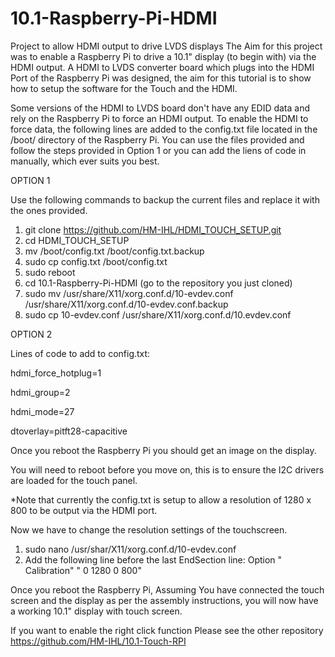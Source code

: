 # 10.1-Raspberry-Pi-HDMI
Project to allow HDMI output to drive LVDS displays
The Aim for this project was to enable a Raspberry Pi to drive a 10.1" display (to begin with) via the HDMI output.
A HDMI to LVDS converter board which plugs into the HDMI Port of the Raspberry Pi was designed, the aim for this tutorial is to show how to setup the software for the Touch and the HDMI.

Some versions of the HDMI to LVDS board don't have any EDID data and rely on the Raspberry Pi to force an HDMI output.
To enable the HDMI to force data, the following lines are added to the config.txt file located in the /boot/ directory of the Raspberry Pi. You can use the files provided and follow the steps provided in Option 1 or you can add the liens of code in manually, which ever suits you best.

OPTION 1

Use the following commands to backup the current files and replace it with the ones provided.
1. git clone https://github.com/HM-IHL/HDMI_TOUCH_SETUP.git
2. cd HDMI_TOUCH_SETUP
3. mv /boot/config.txt /boot/config.txt.backup
4. sudo cp config.txt /boot/config.txt
5. sudo reboot
7. cd 10.1-Raspberry-Pi-HDMI (go to the repository you just cloned)
6. sudo mv /usr/share/X11/xorg.conf.d/10-evdev.conf /usr/share/X11/xorg.conf.d/10-evdev.conf.backup
7. sudo cp 10-evdev.conf /usr/share/X11/xorg.conf.d/10.evdev.conf

OPTION 2

Lines of code to add to config.txt:

hdmi_force_hotplug=1

hdmi_group=2

hdmi_mode=27

dtoverlay=pitft28-capacitive

Once you reboot the Raspberry Pi you should get an image on the display.

You will need to reboot before you move on, this is to ensure the I2C drivers are loaded for the touch panel.

*Note that currently the config.txt is setup to allow a resolution of 1280 x 800 to be output via the HDMI port.

Now we have to change the resolution settings of the touchscreen.

1. sudo nano /usr/shar/X11/xorg.conf.d/10-evdev.conf
2. Add the following line before the last EndSection line:
Option " Calibration" " 0 1280 0 800"

Once you reboot the Raspberry Pi, Assuming You have connected the touch screen and the display as per the assembly instructions, you will now have a working 10.1" display with touch screen.

If you want to enable the right click function Please see the other repository https://github.com/HM-IHL/10.1-Touch-RPI
